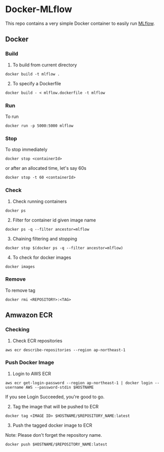 # Docker-MLflow

This repo contains a very simple Docker container to easily run [MLflow](https://mlflow.org/).

## Docker

### Build
1. To build from current directory
```
docker build -t mlflow .
```

2. To specify a Dockerfile

```
docker build - < mlflow.dockerfile -t mlflow
```

### Run
To run
```
docker run -p 5000:5000 mlflow
```

### Stop
To stop immediately
```
docker stop <containerId>
```
or after an allocated time, let's say 60s
```
docker stop -t 60 <containerId>
```

### Check
1. Check running containers
```
docker ps
```

2. Filter for container id given image name
```
docker ps -q --filter ancestor=mlflow
```

3. Chaining filtering and stopping
```
docker stop $(docker ps -q --filter ancestor=mlflow)
```

4. To check for docker images
```
docker images
```

### Remove
To remove tag
```
docker rmi <REPOSITORY>:<TAG>
```

## Amwazon ECR

### Checking
1. Check ECR repositories
```
aws ecr describe-repositories --region ap-northeast-1
```

### Push Docker Image

1. Login to AWS ECR
```
aws ecr get-login-password --region ap-northeast-1 | docker login --username AWS --password-stdin $HOSTNAME
```

If you see Login Succeeded, you're good to go.

2. Tag the image that will be pushed to ECR
```
docker tag <IMAGE ID> $HOSTNAME/$REPOSITORY_NAME:latest
```

3. Push the tagged docker image to ECR

Note: Please don't forget the repository name.
```
docker push $HOSTNAME/$REPOSITORY_NAME:latest
```
